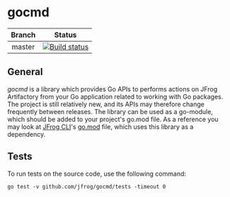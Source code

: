 # gocmd

|Branch|Status|
|:---:|:---:|
|master|[![Build status](https://ci.appveyor.com/api/projects/status/a5wv9lp4eg1v99a3/branch/master?svg=true)](https://ci.appveyor.com/project/jfrog-ecosystem/gocmd/branch/master)

## General

*gocmd* is a library which provides Go APIs to performs actions on JFrog Artifactory from your Go application related to working with Go packages.
The project is still relatively new, and its APIs may therefore change frequently between releases.
The library can be used as a go-module, which should be added to your project's go.mod file. As a reference you may look at [JFrog CLI](https://github.com/jfrog/jfrog-cli)'s [go.mod](https://github.com/jfrog/jfrog-cli/blob/master/go.mod) file, which uses this library as a dependency.

## Tests
To run tests on the source code, use the following command:
````
go test -v github.com/jfrog/gocmd/tests -timeout 0
````
